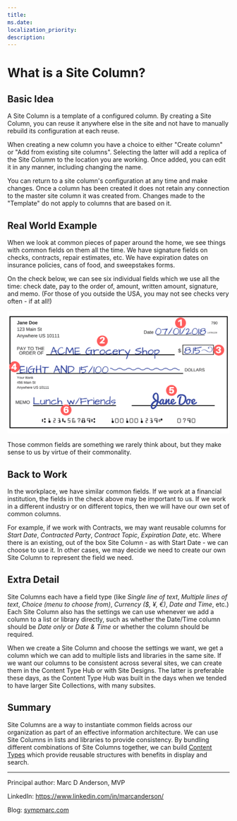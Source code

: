 ```yaml
---
title: 
ms.date:
localization_priority: 
description:
---
```

# What is a Site Column?

## Basic Idea

A Site Column is a template of a configured column.  By creating a Site Column, you can reuse it anywhere else in the site and not have to manually rebuild its configuration at each reuse.  

When creating a new column you have a choice to either "Create column" or "Add from existing site columns".  Selecting the latter will add a replica of the Site Columm to the location you are working.  Once added, you can edit it in any manner, including changing the name.  

You can return to a site column's configuration at any time and make changes.  Once a column has been created it does not retain any connection to the master site column it was created from.  Changes made to the "Template" do not apply to columns that are based on it.

## Real World Example

When we look at common pieces of paper around the home, we see things with common fields on them all the time. We have signature fields on checks, contracts, repair estimates, etc. We have expiration dates on insurance policies, cans of food, and sweepstakes forms.

On the check below, we can see six individual fields which we use all the time: check date, pay to the order of, amount, written amount, signature, and memo. (For those of you outside the USA, you may not see checks very often - if at all!)

![Sample completed check](media/what-is-site-column/SampleCompletedCheck.png)

Those common fields are something we rarely think about, but they make sense to us by virtue of their commonality.

## Back to Work

In the workplace, we have similar common fields. If we work at a financial institution, the fields in the check above may be important to us. If we work in a different industry or on different topics, then we will have our own set of common columns. 

For example, if we work with Contracts, we may want reusable columns for *Start Date*, *Contracted Party*, *Contract Topic*, *Expiration Date*, etc. Where there is an existing, out of the box Site Column - as with Start Date - we can choose to use it. In other cases, we may decide we need to create our own Site Column to represent the field we need.

## Extra Detail

Site Columns each have a field type (like *Single line of text*, *Multiple lines of text*, *Choice (menu to choose from)*, *Currency ($, ¥, €)*, *Date and Time*, etc.) Each Site Column also has the settings we can use whenever we add a column to a list or library directly, such as whether the Date/Time column should be *Date only* or *Date & Time* or whether the column should be required.

When we create a Site Column and choose the settings we want, we get a column which we can add to multiple lists and libraries in the same site. If we want our columns to be consistent across several sites, we can create them in the Content Type Hub or with Site Designs. The latter is preferable these days, as the Content Type Hub was built in the days when we tended to have larger Site Collections, with many subsites.

## Summary

Site Columns are a way to instantiate common fields across our organization as part of an effective information architecture. We can use Site Columns in lists and libraries to provide consistency. By bundling different combinations of Site Columns together, we can build [Content Types](what-is-content-type.md) which provide reusable structures with benefits in display and search.

---

Principal author: Marc D Anderson, MVP

LinkedIn: https://www.linkedin.com/in/marcanderson/

Blog: [sympmarc.com](http://sympmarc.com)
